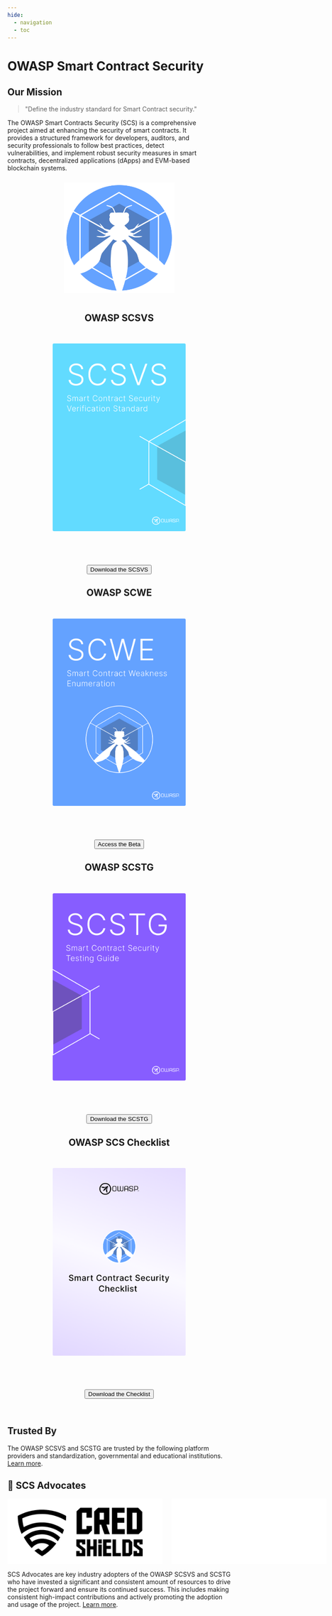 ```yaml
---
hide:
  - navigation
  - toc
---
```


# OWASP Smart Contract Security

## Our Mission

<div class="scs-flex-container">

<div>
<blockquote>"Define the industry standard for Smart Contract security."</blockquote>

<p style="padding-right: 4em;">The OWASP Smart Contracts Security (SCS) is a comprehensive project aimed at enhancing the security of smart contracts. It provides a structured framework for developers, auditors, and security professionals to follow best practices, detect vulnerabilities, and implement robust security measures in smart contracts, decentralized applications (dApps) and EVM-based blockchain systems.</p>
</div>

<center>
<img style="padding: 10px; max-width: 250px" src="assets/logo.svg" />
</center>

</div>

<div class="scs-flex-container" style="margin-top: 2em;">

<center>

<h2>OWASP SCSVS</h2>

<a href="../SCSVS"><img style="border-radius: 3px; margin: 2em;" width="300px" class="grow" src="assets/scsvs_cover.png"></a>

<br>

<button class="scs-button" onclick="window.location.href='https://github.com/OWASP/owasp-scsvs/releases/download/v0.0.1/OWASP_Smart_Contract_Security_Verification_Standard-0.0.1_en.pdf';"> Download the SCSVS</button>

</center>

<center>

<h2>OWASP SCWE</h2>

<a href="../SCWE"><img style="border-radius: 3px; margin: 2em;" width="300px" class="grow" src="assets/scwe_cover.png"></a>

<br>

<button class="scs-button" onclick="window.location.href='../SCWE';"> Access the Beta</button>

</center>

<center>

<h2>OWASP SCSTG</h2>

<a href="../SCSTG"><img style="border-radius: 3px; margin: 2em;" width="300px" class="grow"  src="assets/scstg_cover.png" /></a>

<br>

<button class="scs-button" onclick="window.location.href='https://github.com/OWASP/owasp-scstg/releases/latest/download/OWASP_SCSTG.pdf';"> Download the SCSTG</button>
</center>

<center>

<h2>OWASP SCS Checklist</h2>

<a href="../checklists"><img style="border-radius: 3px; margin: 2em;" width="300px" class="grow"  src="assets/scs_checklist.png" /></a>

<br>

<button class="scs-button" onclick="window.location.href='https://github.com/OWASP/owasp-scstg/releases/latest/download/OWASP_SCS_Checklist.xlsx';"> Download the Checklist</button>

</center>

</div>

<br>

## Trusted By

The OWASP SCSVS and SCSTG are trusted by the following platform providers and standardization, governmental and educational institutions. [Learn more](SCSTG/0x02b-SCSVS-SCSTG-Adoption.md).


## 🥇 SCS Advocates


<div style="display: flex; align-items: center;">
    <img src="assets/images/other/credshields-logo-b.png#gh-light-mode-only" alt="CredShields Logo" style="margin-right: 20px; width: 350px;">
    <img src="assets/images/other/credshields-logo-w.png#gh-dark-mode-only" alt="CredShields Logo" style="margin-right: 20px; width: 350px;">
    <img src="assets/images/other/solidityscan-logo-b.png#gh-light-mode-only" alt="SolidityScan Logo" style="width: 350px;">
    <img src="assets/images/other/solidityscan-logo-w.png#gh-dark-mode-only" alt="CredShields Logo" style="margin-right: 20px; width: 350px;">
</div>

SCS Advocates are key industry adopters of the OWASP SCSVS and SCSTG who have invested a significant and consistent amount of resources to drive the project forward and ensure its continued success. This includes making consistent high-impact contributions and actively promoting the adoption and usage of the project. [Learn more](SCSTG/0x02c-Acknowledgements.md).

<br>
